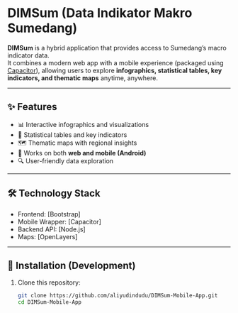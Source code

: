 # DIMSum (Data Indikator Makro Sumedang)

**DIMSum** is a hybrid application that provides access to Sumedang’s macro indicator data.  
It combines a modern web app with a mobile experience (packaged using [Capacitor](https://capacitorjs.com/)), allowing users to explore **infographics, statistical tables, key indicators, and thematic maps** anytime, anywhere.

---

## ✨ Features
- 📊 Interactive infographics and visualizations  
- 📑 Statistical tables and key indicators  
- 🗺️ Thematic maps with regional insights  
- 📱 Works on both **web and mobile (Android)**  
- 🔍 User-friendly data exploration  

---

## 🛠️ Technology Stack
- Frontend: [Bootstrap]  
- Mobile Wrapper: [Capacitor]  
- Backend API: [Node.js]  
- Maps: [OpenLayers]  

---

## 🚀 Installation (Development)
1. Clone this repository:
   ```bash
   git clone https://github.com/aliyudindudu/DIMSum-Mobile-App.git
   cd DIMSum-Mobile-App

